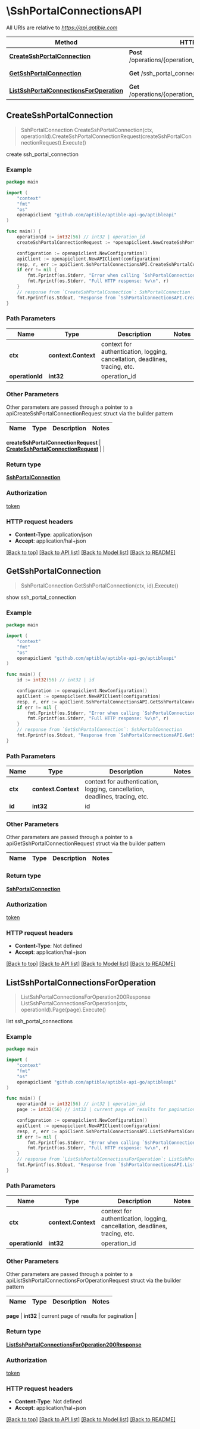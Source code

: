 # \SshPortalConnectionsAPI

All URIs are relative to *https://api.aptible.com*

Method | HTTP request | Description
------------- | ------------- | -------------
[**CreateSshPortalConnection**](SshPortalConnectionsAPI.md#CreateSshPortalConnection) | **Post** /operations/{operation_id}/ssh_portal_connections | create ssh_portal_connection
[**GetSshPortalConnection**](SshPortalConnectionsAPI.md#GetSshPortalConnection) | **Get** /ssh_portal_connections/{id} | show ssh_portal_connection
[**ListSshPortalConnectionsForOperation**](SshPortalConnectionsAPI.md#ListSshPortalConnectionsForOperation) | **Get** /operations/{operation_id}/ssh_portal_connections | list ssh_portal_connections



## CreateSshPortalConnection

> SshPortalConnection CreateSshPortalConnection(ctx, operationId).CreateSshPortalConnectionRequest(createSshPortalConnectionRequest).Execute()

create ssh_portal_connection

### Example

```go
package main

import (
	"context"
	"fmt"
	"os"
	openapiclient "github.com/aptible/aptible-api-go/aptibleapi"
)

func main() {
	operationId := int32(56) // int32 | operation_id
	createSshPortalConnectionRequest := *openapiclient.NewCreateSshPortalConnectionRequest("SshPublicKey_example") // CreateSshPortalConnectionRequest |  (optional)

	configuration := openapiclient.NewConfiguration()
	apiClient := openapiclient.NewAPIClient(configuration)
	resp, r, err := apiClient.SshPortalConnectionsAPI.CreateSshPortalConnection(context.Background(), operationId).CreateSshPortalConnectionRequest(createSshPortalConnectionRequest).Execute()
	if err != nil {
		fmt.Fprintf(os.Stderr, "Error when calling `SshPortalConnectionsAPI.CreateSshPortalConnection``: %v\n", err)
		fmt.Fprintf(os.Stderr, "Full HTTP response: %v\n", r)
	}
	// response from `CreateSshPortalConnection`: SshPortalConnection
	fmt.Fprintf(os.Stdout, "Response from `SshPortalConnectionsAPI.CreateSshPortalConnection`: %v\n", resp)
}
```

### Path Parameters


Name | Type | Description  | Notes
------------- | ------------- | ------------- | -------------
**ctx** | **context.Context** | context for authentication, logging, cancellation, deadlines, tracing, etc.
**operationId** | **int32** | operation_id | 

### Other Parameters

Other parameters are passed through a pointer to a apiCreateSshPortalConnectionRequest struct via the builder pattern


Name | Type | Description  | Notes
------------- | ------------- | ------------- | -------------

 **createSshPortalConnectionRequest** | [**CreateSshPortalConnectionRequest**](CreateSshPortalConnectionRequest.md) |  | 

### Return type

[**SshPortalConnection**](SshPortalConnection.md)

### Authorization

[token](../README.md#token)

### HTTP request headers

- **Content-Type**: application/json
- **Accept**: application/hal+json

[[Back to top]](#) [[Back to API list]](../README.md#documentation-for-api-endpoints)
[[Back to Model list]](../README.md#documentation-for-models)
[[Back to README]](../README.md)


## GetSshPortalConnection

> SshPortalConnection GetSshPortalConnection(ctx, id).Execute()

show ssh_portal_connection

### Example

```go
package main

import (
	"context"
	"fmt"
	"os"
	openapiclient "github.com/aptible/aptible-api-go/aptibleapi"
)

func main() {
	id := int32(56) // int32 | id

	configuration := openapiclient.NewConfiguration()
	apiClient := openapiclient.NewAPIClient(configuration)
	resp, r, err := apiClient.SshPortalConnectionsAPI.GetSshPortalConnection(context.Background(), id).Execute()
	if err != nil {
		fmt.Fprintf(os.Stderr, "Error when calling `SshPortalConnectionsAPI.GetSshPortalConnection``: %v\n", err)
		fmt.Fprintf(os.Stderr, "Full HTTP response: %v\n", r)
	}
	// response from `GetSshPortalConnection`: SshPortalConnection
	fmt.Fprintf(os.Stdout, "Response from `SshPortalConnectionsAPI.GetSshPortalConnection`: %v\n", resp)
}
```

### Path Parameters


Name | Type | Description  | Notes
------------- | ------------- | ------------- | -------------
**ctx** | **context.Context** | context for authentication, logging, cancellation, deadlines, tracing, etc.
**id** | **int32** | id | 

### Other Parameters

Other parameters are passed through a pointer to a apiGetSshPortalConnectionRequest struct via the builder pattern


Name | Type | Description  | Notes
------------- | ------------- | ------------- | -------------


### Return type

[**SshPortalConnection**](SshPortalConnection.md)

### Authorization

[token](../README.md#token)

### HTTP request headers

- **Content-Type**: Not defined
- **Accept**: application/hal+json

[[Back to top]](#) [[Back to API list]](../README.md#documentation-for-api-endpoints)
[[Back to Model list]](../README.md#documentation-for-models)
[[Back to README]](../README.md)


## ListSshPortalConnectionsForOperation

> ListSshPortalConnectionsForOperation200Response ListSshPortalConnectionsForOperation(ctx, operationId).Page(page).Execute()

list ssh_portal_connections

### Example

```go
package main

import (
	"context"
	"fmt"
	"os"
	openapiclient "github.com/aptible/aptible-api-go/aptibleapi"
)

func main() {
	operationId := int32(56) // int32 | operation_id
	page := int32(56) // int32 | current page of results for pagination (optional)

	configuration := openapiclient.NewConfiguration()
	apiClient := openapiclient.NewAPIClient(configuration)
	resp, r, err := apiClient.SshPortalConnectionsAPI.ListSshPortalConnectionsForOperation(context.Background(), operationId).Page(page).Execute()
	if err != nil {
		fmt.Fprintf(os.Stderr, "Error when calling `SshPortalConnectionsAPI.ListSshPortalConnectionsForOperation``: %v\n", err)
		fmt.Fprintf(os.Stderr, "Full HTTP response: %v\n", r)
	}
	// response from `ListSshPortalConnectionsForOperation`: ListSshPortalConnectionsForOperation200Response
	fmt.Fprintf(os.Stdout, "Response from `SshPortalConnectionsAPI.ListSshPortalConnectionsForOperation`: %v\n", resp)
}
```

### Path Parameters


Name | Type | Description  | Notes
------------- | ------------- | ------------- | -------------
**ctx** | **context.Context** | context for authentication, logging, cancellation, deadlines, tracing, etc.
**operationId** | **int32** | operation_id | 

### Other Parameters

Other parameters are passed through a pointer to a apiListSshPortalConnectionsForOperationRequest struct via the builder pattern


Name | Type | Description  | Notes
------------- | ------------- | ------------- | -------------

 **page** | **int32** | current page of results for pagination | 

### Return type

[**ListSshPortalConnectionsForOperation200Response**](ListSshPortalConnectionsForOperation200Response.md)

### Authorization

[token](../README.md#token)

### HTTP request headers

- **Content-Type**: Not defined
- **Accept**: application/hal+json

[[Back to top]](#) [[Back to API list]](../README.md#documentation-for-api-endpoints)
[[Back to Model list]](../README.md#documentation-for-models)
[[Back to README]](../README.md)

